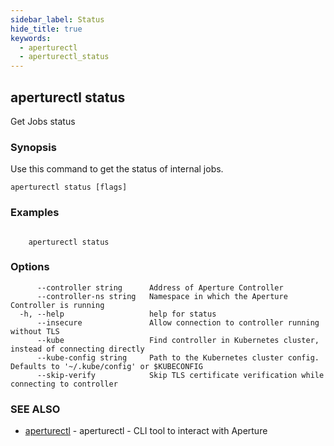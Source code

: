 ```yaml
---
sidebar_label: Status
hide_title: true
keywords:
  - aperturectl
  - aperturectl_status
---
```


<!-- markdownlint-disable -->

## aperturectl status

Get Jobs status

### Synopsis

Use this command to get the status of internal jobs.

```
aperturectl status [flags]
```

### Examples

```

	aperturectl status

```

### Options

```
      --controller string      Address of Aperture Controller
      --controller-ns string   Namespace in which the Aperture Controller is running
  -h, --help                   help for status
      --insecure               Allow connection to controller running without TLS
      --kube                   Find controller in Kubernetes cluster, instead of connecting directly
      --kube-config string     Path to the Kubernetes cluster config. Defaults to '~/.kube/config' or $KUBECONFIG
      --skip-verify            Skip TLS certificate verification while connecting to controller
```

### SEE ALSO

- [aperturectl](/reference/aperture-cli/aperturectl/aperturectl.md) - aperturectl - CLI tool to interact with Aperture
